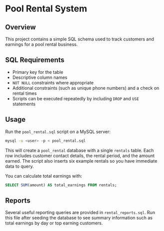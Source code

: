# Pool Rental System

## Overview
This project contains a simple SQL schema used to track customers and earnings for a pool rental business.

## SQL Requirements
- Primary key for the table
- Descriptive column names
- `NOT NULL` constraints where appropriate
- Additional constraints (such as unique phone numbers) and a check on rental times
- Scripts can be executed repeatedly by including `DROP` and `USE` statements

## Usage
Run the `pool_rental.sql` script on a MySQL server:

```bash
mysql -u <user> -p < pool_rental.sql
```

This will create a `pool_rental` database with a single `rentals` table. Each row includes customer contact details, the rental period, and the amount earned. The script also inserts six example rentals so you have immediate data to query.

You can calculate total earnings with:

```sql
SELECT SUM(amount) AS total_earnings FROM rentals;
```

## Reports
Several useful reporting queries are provided in `rental_reports.sql`. Run this
file after seeding the database to see summary information such as total
earnings by day or top earning customers.
